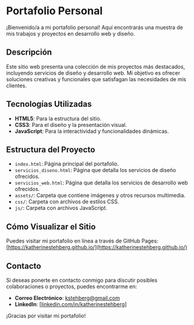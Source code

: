 # Portafolio Personal

¡Bienvenido/a a mi portafolio personal! Aquí encontrarás una muestra de mis trabajos y proyectos en desarrollo web y diseño.

## Descripción

Este sitio web presenta una colección de mis proyectos más destacados, incluyendo servicios de diseño y desarrollo web. Mi objetivo es ofrecer soluciones creativas y funcionales que satisfagan las necesidades de mis clientes.

## Tecnologías Utilizadas

- **HTML5**: Para la estructura del sitio.
- **CSS3**: Para el diseño y la presentación visual.
- **JavaScript**: Para la interactividad y funcionalidades dinámicas.

## Estructura del Proyecto

- `index.html`: Página principal del portafolio.
- `servicios_diseno.html`: Página que detalla los servicios de diseño ofrecidos.
- `servicios_web.html`: Página que detalla los servicios de desarrollo web ofrecidos.
- `assets/`: Carpeta que contiene imágenes y otros recursos multimedia.
- `css/`: Carpeta con archivos de estilos CSS.
- `js/`: Carpeta con archivos JavaScript.

## Cómo Visualizar el Sitio

Puedes visitar mi portafolio en línea a través de GitHub Pages: [https://katherinestehberg.github.io/](https://katherinestehberg.github.io/)

## Contacto

Si deseas ponerte en contacto conmigo para discutir posibles colaboraciones o proyectos, puedes encontrarme en:

- **Correo Electrónico**: [kstehberg@gmail.com](mailto:kstehberg@gmail.com)
- **LinkedIn**: [[linkedin.com/in/katherinestehberg](https://www.linkedin.com/in/katherinestehberg/)]

¡Gracias por visitar mi portafolio!
